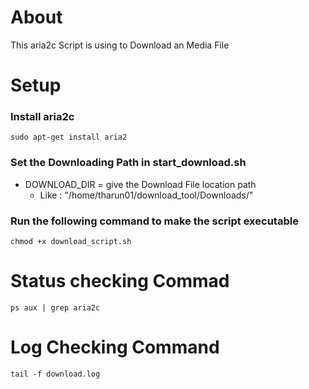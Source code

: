 # About 
This aria2c Script is using to Download an Media File


# Setup 

### Install aria2c

`sudo apt-get install aria2`

### Set the Downloading Path in start_download.sh

 - DOWNLOAD_DIR = give the Download File location path
	- Like : "/home/tharun01/download_tool/Downloads/"

### Run the following command to make the script executable 

`chmod +x download_script.sh`


# Status checking Commad

`ps aux | grep aria2c`

# Log Checking Command

`tail -f download.log`


